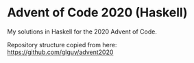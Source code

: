 # Advent of Code 2020 (Haskell)

My solutions in Haskell for the 2020 Advent of Code.

Repository structure copied from here: https://github.com/glguy/advent2020
